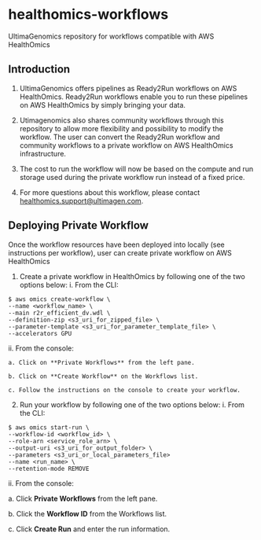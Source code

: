 # healthomics-workflows
UltimaGenomics repository for workflows compatible with AWS HealthOmics

## Introduction
1. UltimaGenomics offers pipelines as Ready2Run workflows on AWS HealthOmics. Ready2Run workflows enable you to run these pipelines on AWS HealthOmics by simply bringing your data.

2. Utimagenomics also shares community workflows through this repository to allow more flexibility and possibility to modify the workflow. The user can convert the Ready2Run workflow and community workflows to a private workflow on AWS HealthOmics infrastructure.

3. The cost to run the workflow will now be based on the compute and run storage used during the private workflow run instead of a fixed price.

4. For more questions about this workflow, please contact healthomics.support@ultimagen.com.

## Deploying Private Workflow
Once the workflow resources have been deployed into locally (see instructions per workflow), user can create private workflow on AWS HealthOmics
1. Create a private workflow in HealthOmics by following one of the two options below:
i. From the CLI:
 ~~~
$ aws omics create-workflow \
--name <workflow_name> \
--main r2r_efficient_dv.wdl \
--definition-zip <s3_uri_for_zipped_file> \
--parameter-template <s3_uri_for_parameter_template_file> \
--accelerators GPU
 ~~~
ii. From the console:
    
    a. Click on **Private Workflows** from the left pane.
    
    b. Click on **Create Workflow** on the Workflows list.
    
    c. Follow the instructions on the console to create your workflow.

2. Run your workflow by following one of the two options below:
i. From the CLI:
 ~~~
$ aws omics start-run \
--workflow-id <workflow_id> \
--role-arn <service_role_arn> \
 --output-uri <s3_uri_for_output_folder> \
 --parameters <s3_uri_or_local_parameters_file>
 --name <run_name> \
 --retention-mode REMOVE
 ~~~
ii. From the console:
   
   a. Click **Private Workflows** from the left pane.

   b. Click the **Workflow ID** from the Workflows list.

   c. Click **Create Run** and enter the run information.
